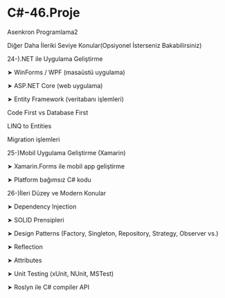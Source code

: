 # C#-46.Proje
Asenkron Programlama2

Diğer Daha İleriki Seviye Konular(Opsiyonel İsterseniz Bakabilirsiniz)

24-).NET ile Uygulama Geliştirme

➤ WinForms / WPF (masaüstü uygulama)

➤ ASP.NET Core (web uygulama)

➤ Entity Framework (veritabanı işlemleri)

Code First vs Database First

LINQ to Entities

Migration işlemleri

25-)Mobil Uygulama Geliştirme (Xamarin)

➤ Xamarin.Forms ile mobil app geliştirme

➤ Platform bağımsız C# kodu

26-)İleri Düzey ve Modern Konular

➤ Dependency Injection

➤ SOLID Prensipleri

➤ Design Patterns (Factory, Singleton, Repository, Strategy, Observer vs.)

➤ Reflection

➤ Attributes

➤ Unit Testing (xUnit, NUnit, MSTest)

➤ Roslyn ile C# compiler API
